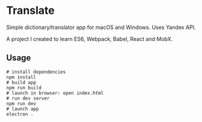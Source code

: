 # Translate
Simple dictionary/translator app for macOS and Windows. Uses Yandex API.

A project I created to learn ES6, Webpack, Babel, React and MobX.

## Usage
    # install dependencies
    npm install
    # build app
    npm run build
    # launch in browser: open index.html
    # run dev server
    npm run dev
    # launch app
    electron .
